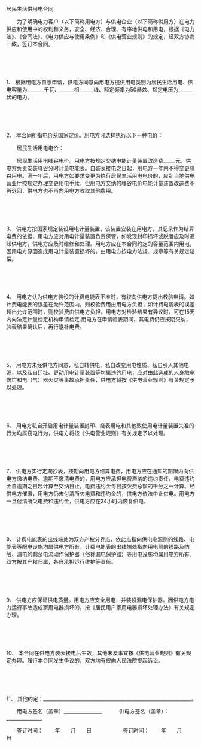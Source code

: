 



居民生活供用电合同



 

　　为了明确电力客户（以下简称用电方）与供电企业（以下简称供用方）在电力供应和使用中的权利和义务，安全、经济、合理、有序地供电和用电，根据《电力法》、《合同法》、《电力供应与使用条例》和《供电营业规则》的规定，经双方协商一致，签订本合同。

　　

　　

1、
根据用电方自愿申请，供电方同意向用电方提供用电类别为居民生活用电、供电容量为_______千瓦、______相______线、额定频率为50赫兹、额定电压为______伏的电力。

　　

　　

2、
本合同所指电价系国家定价。用电方可选择执行以下一种电价：

　　居民生活用电电价：

　　居民生活用电峰谷电价。用电方按规定交纳电能计量装置改造费_____元，供电方负责安装峰谷分时计量电能表。自装表接电之日起，用电方一年内不得变更峰谷用电。满一年后，用电方如要求变更为执行居民生活用电电价的，应到当地供电营业厅按规定办理变更用电手续，但用电方交纳的峰谷电价电能计量装置改造费不再退回，供电方也不再向用电方收取其他费用。

　　

　　

3、
供电方按国家规定装设用电计量装置，该装置安装在用电方，其记录作为结算电费的依据。用电方应对用电计量装置负责保管，如发现封印损坏或脱落应及时通知供电方，供电方应及时维修和处理。用电方应在本合同约定的容量范围内用电，因用电方原因造成用电计量装置损坏的，由用电方按电力法规、规章等有关规定赔偿。

　　

　　

4、
用电方认为供电方装设的计费电能表不准时，有权向供电方提出校验申请。如计费电能表的误差在允许范围内，则校验费用由用电方负担；如计费电能表的误差超出允许范围时，则校验费由供电方负担。用电方对检验结果有异议时，可在15天内向法定计量检定机构申请检定.用电方在申请验表期间，其电费仍应按期交纳，验表结果确认后，再行退补电费。

　　

　　

5、
用电方未经供电方同意，私自转供电、私自改变用电性质、私自引入其他电源，以及私自迁址、更动用电计量装置等均属违约用电，应对由此造成的人身触电伤亡和电（气）器火灾等事故承担责任，供电方将按《供电营业规则》有关规定予以处理。

　　

　　

6、
用电方私自开启用电计量装置封印、绕表用电和其他致使用电计量装置失准的行为均属窃电行为，供电方将按《供电营业规则》有关规定予以处理。

　　

　　

7、
供电方实行定期抄表，按期向用电方结算电费，用电方应在通知的期限内向供电方缴纳电费。逾期不缴清电费的，用电方应承担电费滞纳的违约责任，电费违约金自逾期之日起计算至交纳日止，电费违约金每日按欠费总额的千分之一计算。经供电方催缴，用电方仍未付清所欠电费和违约金的，供电方依法中止供电。用电方一旦付清所欠电费和违约金，供电方应在24小时内恢复供电。

　　

　　

8、
计费电能表的出线端处为双方产权分界点，依此点指向供电电源侧的线路、电能表等配电设施均属供电方所有，计费电能表的出线端处指向用电侧的线路及防触、漏电的剩余电流动作保护器（俗称漏电保护器）等用电设施均属用电方所有。双方按其产权归属，各自承担运行维护等责任。

　　

　　

9、
供电方应保证供电质量。用电方应安全用电，并装设漏电保护器。因供电方电力运行事故造成家用电器损坏的，按《居民用户家用电器损坏处理办法》有关规定办理。

　　

　　

10、
本合同在供电方装表接电后生效，其他未及事宜按《供电营业规则》有关规定办理。履行本合同发生争议的，双方均有权向人民法院提起诉讼。

　　

　　

11、
其他约定：______________________________________________________________。　　

　　用电方签名（盖章）________________　　　 供电方签名（盖章）：_______________

　　签订时间：　　 年　　月　　日　　　　　　签订时间：　　 年　　月　　日

　　